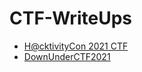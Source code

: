 # CTF-WriteUps

* [H@cktivityCon 2021 CTF](H@cktivityCon_2021_CTF/README.md)
* [DownUnderCTF2021](DownUnderCTF2021/README.md)